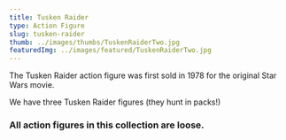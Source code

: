 ```yaml
---
title: Tusken Raider
type: Action Figure
slug: tusken-raider
thumb: ../images/thumbs/TuskenRaiderTwo.jpg
featuredImg: ../images/featured/TuskenRaiderTwo.jpg
---
```


The Tusken Raider action figure was first sold in 1978 for the original Star Wars movie.

We have three Tusken Raider figures (they hunt in packs!)

### All action figures in this collection are loose.